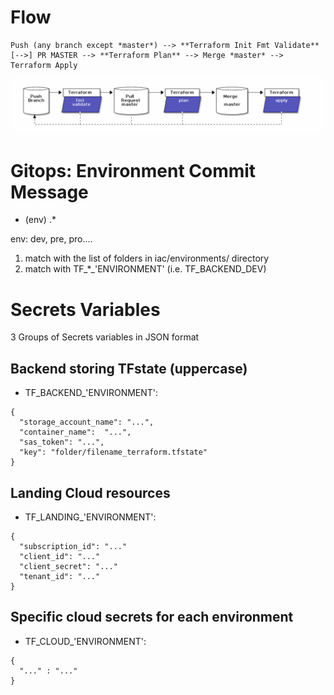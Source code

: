 # Flow

```
Push (any branch except *master*) --> **Terraform Init Fmt Validate** [-->] PR MASTER --> **Terraform Plan** --> Merge *master* --> Terraform Apply
```
![Flow](diagram.png)

# Gitops: Environment Commit Message
* (env) .*

env: dev, pre, pro.... 
1) match with the list of folders in iac/environments/ directory
2) match with TF_*_'ENVIRONMENT' (i.e. TF_BACKEND_DEV)


# Secrets Variables

3 Groups of Secrets variables in JSON format

## Backend storing TFstate (uppercase)

* TF_BACKEND_'ENVIRONMENT':
```
{
  "storage_account_name": "...",
  "container_name":  "...",
  "sas_token": "...",
  "key": "folder/filename_terraform.tfstate"
}
```

## Landing Cloud resources
* TF_LANDING_'ENVIRONMENT':
```
{
  "subscription_id": "..."
  "client_id": "..."
  "client_secret": "..."
  "tenant_id": "..."
}
```

## Specific cloud secrets for each environment
* TF_CLOUD_'ENVIRONMENT':
```
{ 
  "..." : "..." 
}
```



